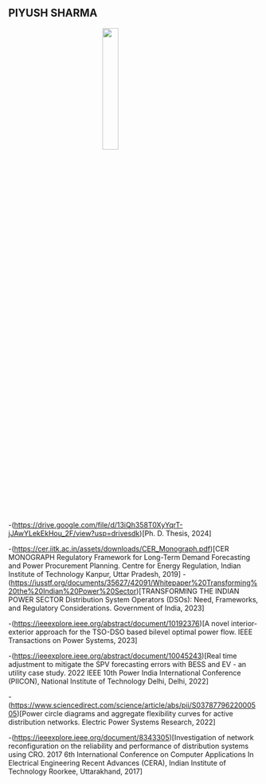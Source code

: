 ## PIYUSH SHARMA

<img src="https://hashincludepiyush.github.io/IMG_20240718_150800876.jpg" style="display: block; margin: auto; width: 25%; height: 25%;"/>

-(https://drive.google.com/file/d/13iQh358T0XyYqrT-jJAwYLekEkHou_2F/view?usp=drivesdk)[Ph. D. Thesis, 2024]
      
-(https://cer.iitk.ac.in/assets/downloads/CER_Monograph.pdf)[CER MONOGRAPH Regulatory Framework for Long-Term Demand Forecasting and Power Procurement Planning. Centre for Energy Regulation, Indian Institute of Technology Kanpur, Uttar Pradesh, 2019]
      -(https://iusstf.org/documents/35627/42091/Whitepaper%20Transforming%20the%20Indian%20Power%20Sector)[TRANSFORMING THE INDIAN POWER SECTOR Distribution System Operators (DSOs): Need, Frameworks, and Regulatory Considerations. Government of India, 2023]
      
-(https://ieeexplore.ieee.org/abstract/document/10192376)[A novel interior-exterior approach for the TSO-DSO based bilevel optimal power flow. IEEE Transactions on Power Systems, 2023]

-(https://ieeexplore.ieee.org/abstract/document/10045243)[Real time adjustment to mitigate the SPV forecasting errors with BESS and EV - an utility case study. 2022 IEEE 10th Power India International Conference (PIICON), National Institute of Technology Delhi, Delhi, 2022]

-(https://www.sciencedirect.com/science/article/abs/pii/S0378779622000505)[Power circle diagrams and aggregate flexibility curves for active distribution networks. Electric Power Systems Research, 2022]

-(https://ieeexplore.ieee.org/document/8343305)[Investigation of network reconfiguration on the reliability and performance of distribution systems using CRO. 2017 6th International Conference on Computer Applications In Electrical Engineering Recent Advances (CERA), Indian Institute of Technology Roorkee, Uttarakhand, 2017]
